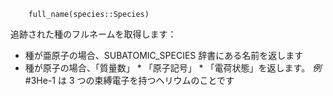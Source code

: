 ```
	full_name(species::Species)
```

追跡された種のフルネームを取得します：

  * 種が亜原子の場合、SUBATOMIC_SPECIES 辞書にある名前を返します
  * 種が原子の場合、「質量数」 * 「原子記号」 * 「電荷状態」を返します。 *例* #3He-1 は 3 つの束縛電子を持つヘリウムのことです
